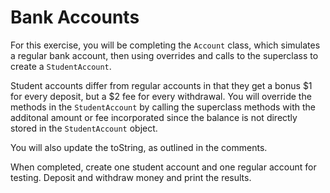 # Bank Accounts
For this exercise, you will be completing the `Account` class, which simulates a regular bank account, then using overrides and calls to the superclass to create a `StudentAccount`.

Student accounts differ from regular accounts in that they get a bonus $1 for every deposit, but a $2 fee for every withdrawal. You will override the methods in the `StudentAccount` by calling the superclass methods with the additonal amount or fee incorporated since the balance is not directly stored in the `StudentAccount` object.

You will also update the toString, as outlined in the comments.

When completed, create one student account and one regular account for testing. Deposit and withdraw money and print the results.
